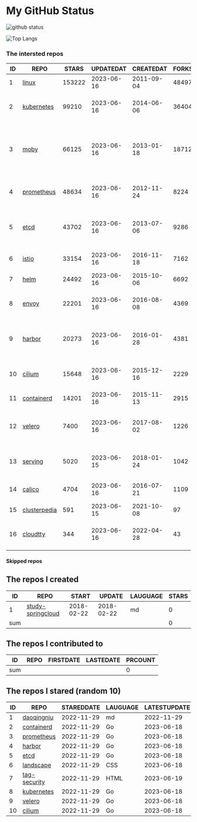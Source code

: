 # My GitHub Status

<img src="https://github-readme-stats-1.yihong0618.vercel.app/api?username=daoqingniu&show_icons=true&&&hide_title=true&count_private=true" alt="github status" />

![Top Langs](https://github-readme-stats-1.yihong0618.vercel.app/api/top-langs/?username=daoqingniu&layout=compact)

<!--START_SECTION:github_repos-->
### The intersted repos
| ID |                              REPO                               | STARS  | UPDATEDAT  | CREATEDAT  | FORKSCOUNT |                                              DESCRIPTIONS                                              |
|----|-----------------------------------------------------------------|--------|------------|------------|------------|--------------------------------------------------------------------------------------------------------|
|  1 | [linux](https://github.com/torvalds/linux)                      | 153222 | 2023-06-16 | 2011-09-04 |      48497 | Linux kernel source tree                                                                               |
|  2 | [kubernetes](https://github.com/kubernetes/kubernetes)          |  99210 | 2023-06-16 | 2014-06-06 |      36404 | Production-Grade Container Scheduling and Management                                                   |
|  3 | [moby](https://github.com/moby/moby)                            |  66125 | 2023-06-16 | 2013-01-18 |      18712 | Moby Project - a collaborative project for the container ecosystem to assemble container-based systems |
|  4 | [prometheus](https://github.com/prometheus/prometheus)          |  48634 | 2023-06-16 | 2012-11-24 |       8224 | The Prometheus monitoring system and time series database.                                             |
|  5 | [etcd](https://github.com/etcd-io/etcd)                         |  43702 | 2023-06-16 | 2013-07-06 |       9286 | Distributed reliable key-value store for the most critical data of a distributed system                |
|  6 | [istio](https://github.com/istio/istio)                         |  33154 | 2023-06-16 | 2016-11-18 |       7162 | Connect, secure, control, and observe services.                                                        |
|  7 | [helm](https://github.com/helm/helm)                            |  24492 | 2023-06-16 | 2015-10-06 |       6692 | The Kubernetes Package Manager                                                                         |
|  8 | [envoy](https://github.com/envoyproxy/envoy)                    |  22201 | 2023-06-16 | 2016-08-08 |       4369 | Cloud-native high-performance edge/middle/service proxy                                                |
|  9 | [harbor](https://github.com/goharbor/harbor)                    |  20273 | 2023-06-16 | 2016-01-28 |       4381 | An open source trusted cloud native registry project that stores, signs, and scans content.            |
| 10 | [cilium](https://github.com/cilium/cilium)                      |  15648 | 2023-06-16 | 2015-12-16 |       2229 | eBPF-based Networking, Security, and Observability                                                     |
| 11 | [containerd](https://github.com/containerd/containerd)          |  14201 | 2023-06-16 | 2015-11-13 |       2915 | An open and reliable container runtime                                                                 |
| 12 | [velero](https://github.com/vmware-tanzu/velero)                |   7400 | 2023-06-16 | 2017-08-02 |       1226 | Backup and migrate Kubernetes applications and their persistent volumes                                |
| 13 | [serving](https://github.com/knative/serving)                   |   5020 | 2023-06-15 | 2018-01-24 |       1042 | Kubernetes-based, scale-to-zero, request-driven compute                                                |
| 14 | [calico](https://github.com/projectcalico/calico)               |   4704 | 2023-06-16 | 2016-07-21 |       1109 | Cloud native networking and network security                                                           |
| 15 | [clusterpedia](https://github.com/clusterpedia-io/clusterpedia) |    591 | 2023-06-15 | 2021-10-08 |         97 | The Encyclopedia of Kubernetes clusters                                                                |
| 16 | [cloudtty](https://github.com/cloudtty/cloudtty)                |    344 | 2023-06-16 | 2022-04-28 |         43 | A Friendly Kubernetes CloudShell (Web Terminal) !                                                      |



#### Skipped repos
<!--END_SECTION:github_repos-->

<!--START_SECTION:my_github-->
## The repos I created
| ID  |                                 REPO                                 |   START    |   UPDATE   | LAUGUAGE | STARS |
|-----|----------------------------------------------------------------------|------------|------------|----------|-------|
|   1 | [study-springcloud](https://github.com/daoqingniu/study-springcloud) | 2018-02-22 | 2018-02-22 | md       |     0 |
| sum |                                                                      |            |            |          |     0 |

## The repos I contributed to
| ID  | REPO | FIRSTDATE | LASTEDATE | PRCOUNT |
|-----|------|-----------|-----------|---------|
| sum |      |           |           |       0 |

## The repos I stared (random 10)
| ID |                          REPO                          | STAREDDATE | LAUGUAGE | LATESTUPDATE |
|----|--------------------------------------------------------|------------|----------|--------------|
|  1 | [daoqingniu](https://github.com/daoqingniu/daoqingniu) | 2022-11-29 | md       | 2022-11-29   |
|  2 | [containerd](https://github.com/containerd/containerd) | 2022-11-29 | Go       | 2023-06-18   |
|  3 | [prometheus](https://github.com/prometheus/prometheus) | 2022-11-29 | Go       | 2023-06-18   |
|  4 | [harbor](https://github.com/goharbor/harbor)           | 2022-11-29 | Go       | 2023-06-18   |
|  5 | [etcd](https://github.com/etcd-io/etcd)                | 2022-11-29 | Go       | 2023-06-18   |
|  6 | [landscape](https://github.com/cncf/landscape)         | 2022-11-29 | CSS      | 2023-06-18   |
|  7 | [tag-security](https://github.com/cncf/tag-security)   | 2022-11-29 | HTML     | 2023-06-19   |
|  8 | [kubernetes](https://github.com/kubernetes/kubernetes) | 2022-11-29 | Go       | 2023-06-18   |
|  9 | [velero](https://github.com/vmware-tanzu/velero)       | 2022-11-29 | Go       | 2023-06-18   |
| 10 | [cilium](https://github.com/cilium/cilium)             | 2022-11-29 | Go       | 2023-06-18   |

<!--END_SECTION:my_github-->
